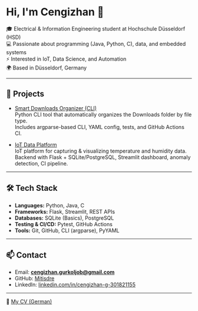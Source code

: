 # Hi, I'm Cengizhan 👋

🎓 Electrical & Information Engineering student at Hochschule Düsseldorf (HSD)  
💻 Passionate about programming (Java, Python, C), data, and embedded systems  
⚡ Interested in IoT, Data Science, and Automation  
🌍 Based in Düsseldorf, Germany  

---

## 🚀 Projects

- [Smart Downloads Organizer (CLI)](https://github.com/Mitisdre/smart-downloads-organizer)  
  Python CLI tool that automatically organizes the Downloads folder by file type.  
  Includes argparse-based CLI, YAML config, tests, and GitHub Actions CI.

- [IoT Data Platform](https://github.com/Mitisdre/iot-data-platform)  
  IoT platform for capturing & visualizing temperature and humidity data.  
  Backend with Flask + SQLite/PostgreSQL, Streamlit dashboard, anomaly detection, CI pipeline.  

---

## 🛠️ Tech Stack
- **Languages:** Python, Java, C  
- **Frameworks:** Flask, Streamlit, REST APIs  
- **Databases:** SQLite (Basics), PostgreSQL  
- **Testing & CI/CD:** Pytest, GitHub Actions  
- **Tools:** Git, GitHub, CLI (argparse), PyYAML  

---

## 📫 Contact
- Email: **cengizhan.gurkoljob@gmail.com**  
- GitHub: [Mitisdre](https://github.com/Mitisdre)  
- LinkedIn: [linkedin.com/in/cengizhan-g-301821155](https://www.linkedin.com/in/cengizhan-g-301821155)  

---

📄 [My CV (German)](https://github.com/Mitisdre/Mitisdre/blob/main/Cengizhan_Gurkol_CV.pdf)


